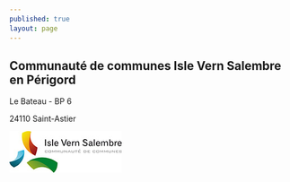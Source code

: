 ```yaml
---
published: true
layout: page
---
```


## Communauté de communes Isle Vern Salembre en Périgord
Le Bateau - BP 6

24110 Saint-Astier


![](/data/images/1/portrait/1_portrait_logo2.jpg)

